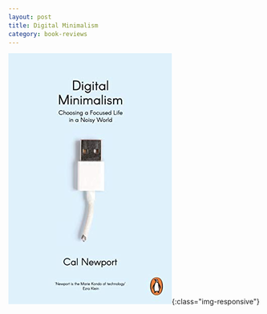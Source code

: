 ```yaml
---
layout: post
title: Digital Minimalism
category: book-reviews
---
```


![Cover](/assets/images/digital-minimalism-cover.jpg){:class="img-responsive"}